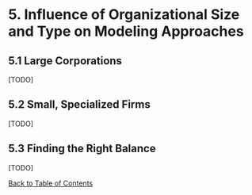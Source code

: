# 5. Influence of Organizational Size and Type on Modeling Approaches

## 5.1 Large Corporations

[TODO]

## 5.2 Small, Specialized Firms

[TODO]

## 5.3 Finding the Right Balance

[TODO]

[Back to Table of Contents](../README.md)
